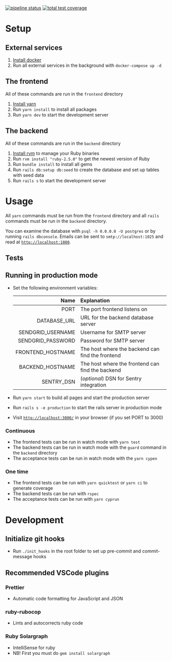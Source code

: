 [![pipeline status](https://inf2900v18.cs.uit.no/team4/volkano/badges/development/pipeline.svg)](https://inf2900v18.cs.uit.no/team4/volkano/commits/development)
[![total test coverage](https://inf2900v18.cs.uit.no/team4/volkano/badges/development/coverage.svg)](https://inf2900v18.cs.uit.no/team4/volkano/commits/development)

# Setup

## External services

1.  [Install docker](https://docs.docker.com/engine/installation/)
2.  Run all external services in the background with `docker-compose up -d`

## The frontend

All of these commands are run in the `frontend` directory

1.  [Install yarn](https://yarnpkg.com/lang/en/docs/install/)
2.  Run `yarn install` to install all packages
3.  Run `yarn dev` to start the development server

## The backend

All of these commands are run in the `backend` directory

1.  [Install rvm](https://rvm.io/) to manage your Ruby binaries
2.  Run `rvm install "ruby-2.5.0"` to get the newest version of Ruby
3.  Run `bundle install` to install all gems
4.  Run `rails db:setup db:seed` to create the database and set up tables with seed data
5.  Run `rails s` to start the development server

# Usage

All `yarn` commands must be run from the `frontend` directory and all `rails` commands must be run in the `backend` directory.

You can examine the database with `psql -h 0.0.0.0 -U postgres` or by running `rails dbconsole`. Emails can be sent to `smtp://localhost:1025` and read at [`http://localhost:1080`](http://localhost:1080).

## Tests

## Running in production mode

* Set the following environment variables:

  |              Name | Explanation                                      |
  | ----------------: | :----------------------------------------------- |
  |              PORT | The port frontend listens on                     |
  |      DATABASE_URL | URL for the backend database server              |
  | SENDGRID_USERNAME | Username for SMTP server                         |
  | SENDGRID_PASSWORD | Password for SMTP server                         |
  | FRONTEND_HOSTNAME | The host where the backend can find the frontend |
  |  BACKEND_HOSTNAME | The host where the frontend can find the backend |
  |        SENTRY_DSN | (_optional_) DSN for Sentry integration          |

* Run `yarn start` to build all pages and start the production server
* Run `rails s -e production` to start the rails server in production mode
* Visit [`http://localhost:3000/`](http://localhost:3000/) in your browser (if you set PORT to 3000)

### Continuous

* The frontend tests can be run in watch mode with `yarn test`
* The backend tests can be run in watch mode with the `guard` command in the `backend` directory
* The acceptance tests can be run in watch mode with the `yarn cypen`

### One time

* The frontend tests can be run with `yarn quicktest` or `yarn ci` to generate coverage
* The backend tests can be run with `rspec`
* The acceptance tests can be run with `yarn cyprun`

# Development

## Initialize git hooks

* Run `./init_hooks` in the root folder to set up pre-commit and commit-message hooks

## Recommended VSCode plugins

### Prettier

* Automatic code formatting for JavaScript and JSON

### ruby-rubocop

* Lints and autocorrects ruby code

### Ruby Solargraph

* IntelliSense for ruby
* NB! First you must do `gem install solargraph`
